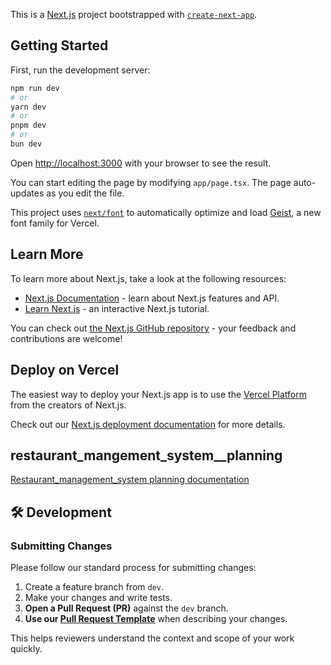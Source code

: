 This is a [Next.js](https://nextjs.org) project bootstrapped with [`create-next-app`](https://nextjs.org/docs/app/api-reference/cli/create-next-app).

## Getting Started

First, run the development server:

```bash
npm run dev
# or
yarn dev
# or
pnpm dev
# or
bun dev
```

Open [http://localhost:3000](http://localhost:3000) with your browser to see the result.

You can start editing the page by modifying `app/page.tsx`. The page auto-updates as you edit the file.

This project uses [`next/font`](https://nextjs.org/docs/app/building-your-application/optimizing/fonts) to automatically optimize and load [Geist](https://vercel.com/font), a new font family for Vercel.

## Learn More

To learn more about Next.js, take a look at the following resources:

- [Next.js Documentation](https://nextjs.org/docs) - learn about Next.js features and API.
- [Learn Next.js](https://nextjs.org/learn) - an interactive Next.js tutorial.

You can check out [the Next.js GitHub repository](https://github.com/vercel/next.js) - your feedback and contributions are welcome!

## Deploy on Vercel

The easiest way to deploy your Next.js app is to use the [Vercel Platform](https://vercel.com/new?utm_medium=default-template&filter=next.js&utm_source=create-next-app&utm_campaign=create-next-app-readme) from the creators of Next.js.

Check out our [Next.js deployment documentation](https://nextjs.org/docs/app/building-your-application/deploying) for more details.

## restaurant_mangement_system\_\_planning

[Restaurant_management_system planning documentation](https://sakdachin.atlassian.net/wiki/external/ZDBmZmNjYzM1NGFhNDIwMWE0OWZlMWU5YjQ3ZDg1Y2Q)

## 🛠 Development

### Submitting Changes

Please follow our standard process for submitting changes:

1.  Create a feature branch from `dev`.
2.  Make your changes and write tests.
3.  **Open a Pull Request (PR)** against the `dev` branch.
4.  **Use our [Pull Request Template](.github/pull_request_templates/default.md)** when describing your changes.

This helps reviewers understand the context and scope of your work quickly.
